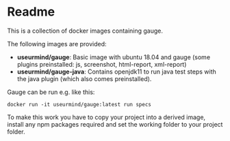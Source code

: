 # Readme

This is a collection of docker images containing gauge.

The following images are provided:

- __useurmind/gauge__: Basic image with ubuntu 18.04 and gauge (some plugins preinstalled: js, screenshot, html-report, xml-report)
- __useurmind/gauge-java__: Contains openjdk11 to run java test steps with the java plugin (which also comes preinstalled).
 
Gauge can be run e.g. like this:

    docker run -it useurmind/gauge:latest run specs

To make this work you have to copy your project into a derived image, install any npm packages
required and set the working folder to your project folder.